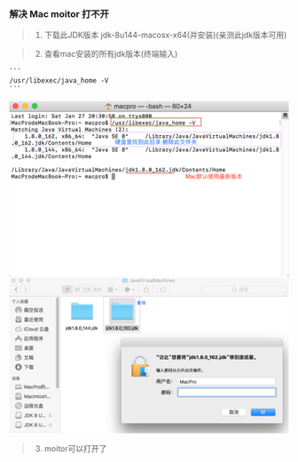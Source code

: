 ### 解决 Mac  moitor 打不开

> 1. 下载此JDK版本 jdk-8u144-macosx-x64(并安装)(亲测此jdk版本可用)

>  2. 查看mac安装的所有jdk版本(终端输入)

	```
	/usr/libexec/java_home -V
	```
	
![这里写图片描述](https://github.com/MyAndroidStore/MyAppStoreDemo/blob/master/imgs/4.png?raw=true)
![这里写图片描述](https://github.com/MyAndroidStore/MyAppStoreDemo/blob/master/imgs/5.png?raw=true)

> 3. moitor可以打开了